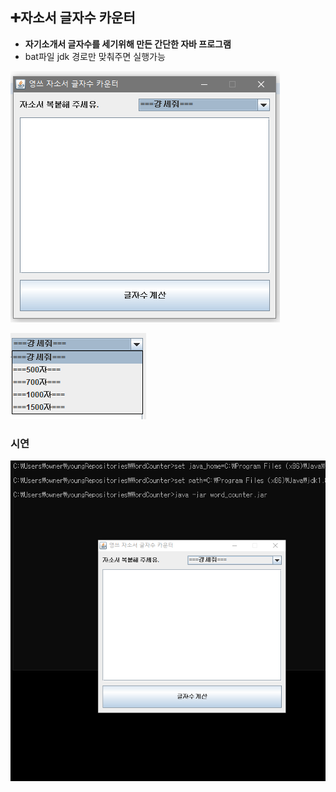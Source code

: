 ## ➕자소서 글자수 카운터

* **자기소개서 글자수를 세기위해 만든 간단한 자바 프로그램**
* bat파일 jdk 경로만 맞춰주면 실행가능

![01](https://github.com/younggeun0/younggeun0.github.io/blob/master/_posts/img/toyProjects/wordCounter/01.png?raw=true)

![02](https://github.com/younggeun0/younggeun0.github.io/blob/master/_posts/img/toyProjects/wordCounter/02.png?raw=true)

### 시연

![03](https://github.com/younggeun0/WordCounter/blob/master/word_counter.gif?raw=true)



